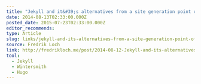 ```yaml
---
title: "Jekyll and it&#39;s alternatives from a site generation point of view"
date: 2014-08-13T02:33:00.000Z
posted_date: 2015-07-23T02:33:00.000Z
editor_recommends:
type: Article
slug: links/jekyll-and-its-alternatives-from-a-site-generation-point-of-view
source: Fredrik Loch
link: http://fredrikloch.me/post/2014-08-12-Jekyll-and-its-alternatives-from-a-site-generation-point-of-view/
tool:
  - Jekyll
  - Wintersmith
  - Hugo
---
```





